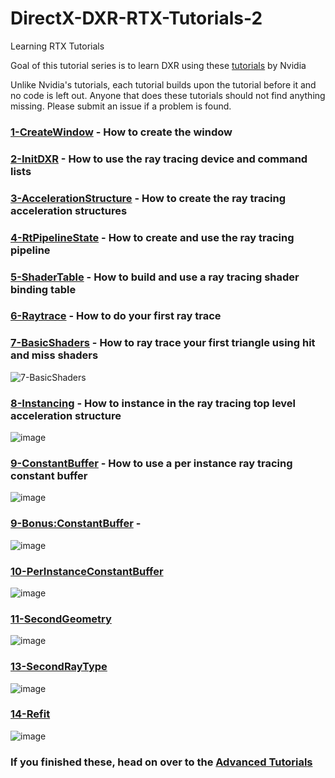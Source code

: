 # DirectX-DXR-RTX-Tutorials-2
Learning RTX Tutorials

Goal of this tutorial series is to learn DXR using these [tutorials](https://github.com/NVIDIAGameWorks/DxrTutorials) by Nvidia

Unlike Nvidia's tutorials, each tutorial builds upon the tutorial before it and no code is left out.  Anyone that does these tutorials should not find anything missing.  Please submit an issue if a problem is found.

### [1-CreateWindow](https://github.com/cpyburn/DirectX-DXR-RTX-Tutorials-2/tree/main/1-CreateWindow) - How to create the window

### [2-InitDXR](https://github.com/cpyburn/DirectX-DXR-RTX-Tutorials-2/tree/main/2-InitDXR) - How to use the ray tracing device and command lists

### [3-AccelerationStructure](https://github.com/cpyburn/DirectX-DXR-RTX-Tutorials-2/tree/main/3-AccelerationStructure) - How to create the ray tracing acceleration structures

### [4-RtPipelineState](https://github.com/cpyburn/DirectX-DXR-RTX-Tutorials-2/tree/main/4-RtPipelineState) - How to create and use the ray tracing pipeline

### [5-ShaderTable](https://github.com/cpyburn/DirectX-DXR-RTX-Tutorials-2/tree/main/5-ShaderTable) - How to build and use a ray tracing shader binding table

### [6-Raytrace](https://github.com/cpyburn/DirectX-DXR-RTX-Tutorials-2/tree/main/6-Raytrace) - How to do your first ray trace

### [7-BasicShaders](https://github.com/cpyburn/DirectX-DXR-RTX-Tutorials-2/tree/main/7-BasicShaders) - How to ray trace your first triangle using hit and miss shaders
![7-BasicShaders](https://user-images.githubusercontent.com/17934438/220754928-e7daed36-cd34-44cf-a028-2c551d8393df.png)

### [8-Instancing](https://github.com/cpyburn/DirectX-DXR-RTX-Tutorials-2/tree/main/8-Instancing) - How to instance in the ray tracing top level acceleration structure
![image](https://user-images.githubusercontent.com/17934438/221300748-8700b062-8101-4ae6-8c58-dc933d7dfb22.png)

### [9-ConstantBuffer](https://github.com/cpyburn/DirectX-DXR-RTX-Tutorials-2/tree/main/9-ConstantBuffer) - How to use a per instance ray tracing constant buffer
![image](https://user-images.githubusercontent.com/17934438/221318621-82e15186-8c2c-41ff-843d-3f68235d8715.png)

### [9-Bonus:ConstantBuffer](https://github.com/cpyburn/DirectX-DXR-RTX-Tutorials-2/tree/main/9-BonusConstantBuffer) - 
![image](https://user-images.githubusercontent.com/17934438/221323878-d6feacc0-14b4-413c-b14e-abf0d648e708.png)

### [10-PerInstanceConstantBuffer](https://github.com/cpyburn/DirectX12-DXR-RTX-Tutorials-2/tree/main/10-PerInstanceConstantBuffer)
![image](https://user-images.githubusercontent.com/17934438/221327968-8264e38d-67c6-4fe2-bc6b-bf63b00b13ae.png)

### [11-SecondGeometry](https://github.com/cpyburn/DirectX12-DXR-RTX-Tutorials-2/tree/main/11-SecondGeometry)
![image](https://user-images.githubusercontent.com/17934438/221356591-d619a603-33b4-4fd1-8322-606751104621.png)

### [13-SecondRayType](https://github.com/cpyburn/DirectX12-DXR-RTX-Tutorials-2/tree/main/13-SecondRayType)
![image](https://user-images.githubusercontent.com/17934438/221421442-3b6cccfc-29b4-4377-a311-0835d6cee355.png)

### [14-Refit](https://github.com/cpyburn/DirectX12-DXR-RTX-Tutorials-2/tree/main/14-Refit)
![image](https://user-images.githubusercontent.com/17934438/221430337-44e95f40-e64a-4300-9306-f24221888543.png)

### If you finished these, head on over to the [Advanced Tutorials](https://github.com/cpyburn/DirectX12-DXR-RTX-Tutorials-3)
